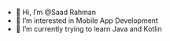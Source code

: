 - 👋 Hi, I’m @Saad Rahman
- 👀 I’m interested in Mobile App Development 
- 🌱 I’m currently trying to learn Java and Kotlin

<!---
SaadRahman-SR/SaadRahman-SR is a ✨ special ✨ repository because its `README.md` (this file) appears on your GitHub profile.
You can click the Preview link to take a look at your changes.
--->
